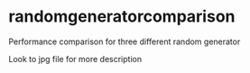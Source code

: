 randomgeneratorcomparison
=========================

Performance comparison for three different random generator

Look to jpg file for more description
